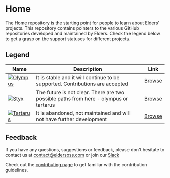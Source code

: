 # Home

The Home repository is the starting point for people to learn about Elders' projects. This repository contains pointers to the various GitHub repositories developed and maintained by Elders. Check the legend below to get a grasp on the support statuses for different projects.

## Legend

| Name | Description | Link |
|------|-------------|------|
| [![Olympus](https://img.shields.io/badge/Status-olympus-green.svg)](Olympus.md) | It is stable and it will continue to be supported. Contributions are accepted | [Browse](Olympus.md) |
| [![Styx](https://img.shields.io/badge/Status-styx-orange.svg)](Styx.md) | The future is not clear. There are two possible paths from here - olympus or tartarus | [Browse](Styx.md) |
| [![Tartarus](https://img.shields.io/badge/Status-tartarus-red.svg)](Tartarus.md) | It is abandoned, not maintained and will not have further development | [Browse](Tartarus.md) |

## Feedback

If you have any questions, suggestions or feedback, please don't hesitate to contact us at contact@eldersoss.com or join our [Slack](https://join.slack.com/t/elders-oss/shared_invite/zt-59bxoaph-H6gu_w03dgp5X6aed_o95Q)

Check out the [contributing page](CONTRIBUTING.md) to get familiar with the contribution guidelines.
